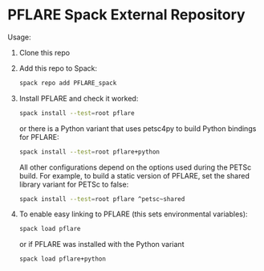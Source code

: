 # PFLARE Spack External Repository

Usage:
1) Clone this repo

2) Add this repo to Spack:
   ```bash
   spack repo add PFLARE_spack
   ```

3) Install PFLARE and check it worked:
   ```bash
   spack install --test=root pflare
   ```
   or there is a Python variant that uses petsc4py to build Python bindings for PFLARE:
   ```bash
   spack install --test=root pflare+python
   ```   
   All other configurations depend on the options used during the PETSc build. For example, to build a static version of PFLARE, set the shared library variant for PETSc to false:
   ```bash
   spack install --test=root pflare ^petsc~shared
   ```      

4) To enable easy linking to PFLARE (this sets environmental variables):
   ```bash
   spack load pflare
   ```
   or if PFLARE was installed with the Python variant
   ```bash
   spack load pflare+python
   ```   
